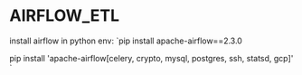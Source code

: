 # AIRFLOW_ETL
install airflow in python env: `pip install apache-airflow==2.3.0

pip install 'apache-airflow[celery, crypto, mysql, postgres, ssh, statsd, gcp]'
`